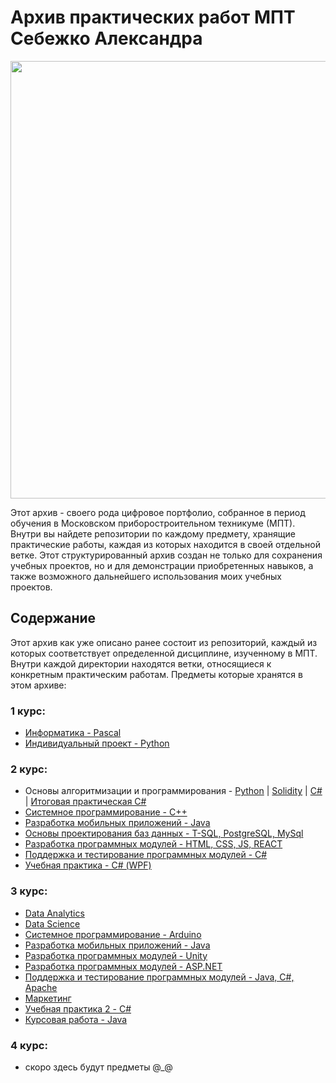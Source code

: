 # Архив практических работ МПТ Себежко Александра

<div align="center">
  <img src="https://github.com/user-attachments/assets/1f1fc6e7-c439-4728-9fff-2617be96043b" width="700">
</div>

Этот архив - своего рода цифровое портфолио, собранное в период обучения в Московском приборостроительном техникуме (МПТ). Внутри вы найдете репозитории по каждому предмету, хранящие практические работы, каждая из которых находится в своей отдельной ветке. Этот структурированный архив создан не только для сохранения учебных проектов, но и для демонстрации приобретенных навыков, а также возможного дальнейшего использования моих учебных проектов.

## Содержание

Этот архив как уже описано ранее состоит из репозиторий, каждый из которых соответствует определенной дисциплине, изученному в МПТ. Внутри каждой директории находятся ветки, относящиеся к конкретным практическим работам. Предметы которые хранятся в этом архиве:

### 1 курс:
* [Информатика - Pascal](https://github.com/Archive-of-practical-work-for-the-MPT/Homework-Pascal)
* [Индивидуальный проект - Python](https://github.com/Archive-of-practical-work-for-the-MPT/Visual-list-of-books-app)
### 2 курс:
* Основы алгоритмизации и программирования - [Python](https://github.com/Archive-of-practical-work-for-the-MPT/Homework-Python) | [Solidity](https://github.com/Archive-of-practical-work-for-the-MPT/Homework-Solidity) | [C#](https://github.com/Archive-of-practical-work-for-the-MPT/Homework-C-Sharp) | [Итоговая практическая C#](https://github.com/Archive-of-practical-work-for-the-MPT/EMIAS)
* [Системное программирование - C++](https://github.com/Archive-of-practical-work-for-the-MPT/Homework-C-Plus-Plus)
* [Разработка мобильных приложений - Java](https://github.com/Archive-of-practical-work-for-the-MPT/Homework-Java)
* [Основы проектирования баз данных - T-SQL, PostgreSQL, MySql](https://github.com/Archive-of-practical-work-for-the-MPT/Homework-SQL)
* [Разработка программных модулей - HTML, CSS, JS, REACT](https://github.com/Archive-of-practical-work-for-the-MPT/Homework-WEB)
* [Поддержка и тестирование программных модулей - C#](https://github.com/Archive-of-practical-work-for-the-MPT/Homework-Tests)
* [Учебная практика - С# (WPF)](https://github.com/Archive-of-practical-work-for-the-MPT/Industrial-Practic-C-Sharp)
### 3 курс:
* [Data Analytics](https://github.com/Archive-of-practical-work-for-the-MPT/Homework-Data-Analytics)
* [Data Science](https://github.com/Archive-of-practical-work-for-the-MPT/Homework-Data-Science)
* [Системное программирование - Arduino](https://github.com/Archive-of-practical-work-for-the-MPT/Homework-Arduino)
* [Разработка мобильных приложений - Java](https://github.com/Archive-of-practical-work-for-the-MPT/Homework-Java)
* [Разработка программных модулей - Unity](https://github.com/Archive-of-practical-work-for-the-MPT/Homework-Unity)
* [Разработка программных модулей - ASP.NET](https://github.com/Archive-of-practical-work-for-the-MPT/Homework-ASP)
* [Поддержка и тестирование программных модулей - Java, C#, Apache](https://github.com/Archive-of-practical-work-for-the-MPT/Homework-Tests)
* [Маркетинг](https://github.com/Archive-of-practical-work-for-the-MPT/Marketing)
* [Учебная практика 2 - C#](https://github.com/Archive-of-practical-work-for-the-MPT/ISART)
* [Курсовая работа - Java](https://github.com/Archive-of-practical-work-for-the-MPT/RaterTune)
### 4 курс:
* скоро здесь будут предметы @_@
